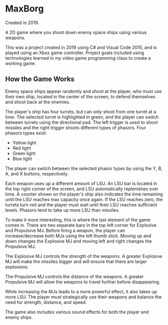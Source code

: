 # MaxBorg
Created in 2019.

A 2D game where you shoot down enemy space ships using various weapons.

This was a project created in 2019 using C# and Visual Code 2015, and is played using an Xbox game controller. Project goals 
included using technologies learned in my video game programming class to create a working game.

## How the Game Works
Enemy space ships appear randomly and shoot at the player, who must use their own ship, located in the center of the screen, to defend themselves
and shoot back at the enemies. 

The player's ship has four turrets, but can only shoot from one turret at a time. The selected turret is highlighted in green, and
the player can switch between turrets using the directional pad. The left trigger is used to shoot missiles and the right trigger
shoots different types of phasors.
Four phasors types exist:
* Yellow light
* Red light
* Green light
* Blue light

The player can switch between the selected phasor types by using the Y, B, A, and X buttons, respectively.

Each weapon uses up a different amount of LSU. An LSU bar is located in the top right corner of the screen, and LSU automatically
replenishes over time. A counter shown on the player's ship also indicates the time remaining until the LSU reaches max capacity once again.
If the LSU reaches zero, the turrets turn red and the player must wait until their LSU reaches sufficient levels. Phasors tend to 
take up more LSU than missiles.

To make it more interesting, this is where the last element of the game comes in. There are two separate bars in the top left corner for 
Explosive and Propulsive MJ. Before firing a weapon, the player can increase/decrease both MJs using the left thumb stick.
Moving up and down changes the Explosive MJ and moving left and right changes the Propulsive MJ.

The Explosive MJ controls the strength of the weapons. A greater Explosive MJ will make the missiles bigger and will ensure 
that there are larger explosions. 

The Propulsive MJ controls the distance of the weapons. A greater Propulsive MJ will allow the weapons to travel further
before disappearing.

While increasing the MJs leads to a more powerful effect, it also takes up more LSU. The player must strategically use their
weapons and balance the need for strength, distance, and speed.

The game also includes various sound effects for both the player and enemy ships.

